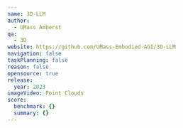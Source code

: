 ```yaml
---
name: 3D-LLM
author:
  - UMass Amherst
qa:
  - 3D
website: https://github.com/UMass-Embodied-AGI/3D-LLM
navigation: false
taskPlanning: false
reason: false
opensource: true
release:
  year: 2023
imageVideo: Point Clouds
score:
  benchmark: {}
  summary: {}
---
```

